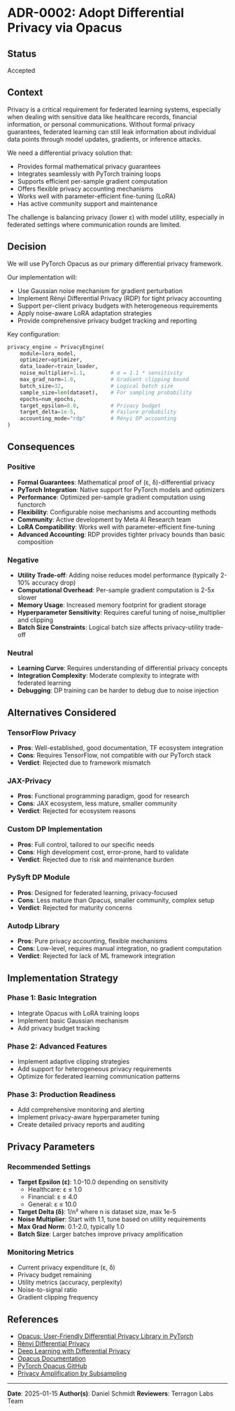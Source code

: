 # ADR-0002: Adopt Differential Privacy via Opacus

## Status

Accepted

## Context

Privacy is a critical requirement for federated learning systems, especially when dealing with sensitive data like healthcare records, financial information, or personal communications. Without formal privacy guarantees, federated learning can still leak information about individual data points through model updates, gradients, or inference attacks.

We need a differential privacy solution that:
- Provides formal mathematical privacy guarantees
- Integrates seamlessly with PyTorch training loops
- Supports efficient per-sample gradient computation
- Offers flexible privacy accounting mechanisms
- Works well with parameter-efficient fine-tuning (LoRA)
- Has active community support and maintenance

The challenge is balancing privacy (lower ε) with model utility, especially in federated settings where communication rounds are limited.

## Decision

We will use PyTorch Opacus as our primary differential privacy framework.

Our implementation will:
- Use Gaussian noise mechanism for gradient perturbation
- Implement Rényi Differential Privacy (RDP) for tight privacy accounting
- Support per-client privacy budgets with heterogeneous requirements
- Apply noise-aware LoRA adaptation strategies
- Provide comprehensive privacy budget tracking and reporting

Key configuration:
```python
privacy_engine = PrivacyEngine(
    module=lora_model,
    optimizer=optimizer,
    data_loader=train_loader,
    noise_multiplier=1.1,        # σ = 1.1 * sensitivity
    max_grad_norm=1.0,           # Gradient clipping bound
    batch_size=32,               # Logical batch size
    sample_size=len(dataset),    # For sampling probability
    epochs=num_epochs,
    target_epsilon=8.0,          # Privacy budget
    target_delta=1e-5,           # Failure probability
    accounting_mode="rdp"        # Rényi DP accounting
)
```

## Consequences

### Positive
- **Formal Guarantees**: Mathematical proof of (ε, δ)-differential privacy
- **PyTorch Integration**: Native support for PyTorch models and optimizers
- **Performance**: Optimized per-sample gradient computation using functorch
- **Flexibility**: Configurable noise mechanisms and accounting methods
- **Community**: Active development by Meta AI Research team
- **LoRA Compatibility**: Works well with parameter-efficient fine-tuning
- **Advanced Accounting**: RDP provides tighter privacy bounds than basic composition

### Negative
- **Utility Trade-off**: Adding noise reduces model performance (typically 2-10% accuracy drop)
- **Computational Overhead**: Per-sample gradient computation is 2-5x slower
- **Memory Usage**: Increased memory footprint for gradient storage
- **Hyperparameter Sensitivity**: Requires careful tuning of noise_multiplier and clipping
- **Batch Size Constraints**: Logical batch size affects privacy-utility trade-off

### Neutral
- **Learning Curve**: Requires understanding of differential privacy concepts
- **Integration Complexity**: Moderate complexity to integrate with federated learning
- **Debugging**: DP training can be harder to debug due to noise injection

## Alternatives Considered

### TensorFlow Privacy
- **Pros**: Well-established, good documentation, TF ecosystem integration
- **Cons**: Requires TensorFlow, not compatible with our PyTorch stack
- **Verdict**: Rejected due to framework mismatch

### JAX-Privacy
- **Pros**: Functional programming paradigm, good for research
- **Cons**: JAX ecosystem, less mature, smaller community
- **Verdict**: Rejected for ecosystem reasons

### Custom DP Implementation
- **Pros**: Full control, tailored to our specific needs
- **Cons**: High development cost, error-prone, hard to validate
- **Verdict**: Rejected due to risk and maintenance burden

### PySyft DP Module
- **Pros**: Designed for federated learning, privacy-focused
- **Cons**: Less mature than Opacus, smaller community, complex setup
- **Verdict**: Rejected for maturity concerns

### Autodp Library
- **Pros**: Pure privacy accounting, flexible mechanisms
- **Cons**: Low-level, requires manual integration, no gradient computation
- **Verdict**: Rejected for lack of ML framework integration

## Implementation Strategy

### Phase 1: Basic Integration
- Integrate Opacus with LoRA training loops
- Implement basic Gaussian mechanism
- Add privacy budget tracking

### Phase 2: Advanced Features
- Implement adaptive clipping strategies
- Add support for heterogeneous privacy requirements
- Optimize for federated learning communication patterns

### Phase 3: Production Readiness
- Add comprehensive monitoring and alerting
- Implement privacy-aware hyperparameter tuning
- Create detailed privacy reports and auditing

## Privacy Parameters

### Recommended Settings
- **Target Epsilon (ε)**: 1.0-10.0 depending on sensitivity
  - Healthcare: ε ≤ 1.0
  - Financial: ε ≤ 4.0
  - General: ε ≤ 10.0
- **Target Delta (δ)**: 1/n² where n is dataset size, max 1e-5
- **Noise Multiplier**: Start with 1.1, tune based on utility requirements
- **Max Grad Norm**: 0.1-2.0, typically 1.0
- **Batch Size**: Larger batches improve privacy amplification

### Monitoring Metrics
- Current privacy expenditure (ε, δ)
- Privacy budget remaining
- Utility metrics (accuracy, perplexity)
- Noise-to-signal ratio
- Gradient clipping frequency

## References

- [Opacus: User-Friendly Differential Privacy Library in PyTorch](https://arxiv.org/abs/2109.12298)
- [Rényi Differential Privacy](https://arxiv.org/abs/1702.07476)
- [Deep Learning with Differential Privacy](https://arxiv.org/abs/1607.00133)
- [Opacus Documentation](https://opacus.ai/)
- [PyTorch Opacus GitHub](https://github.com/pytorch/opacus)
- [Privacy Amplification by Subsampling](https://arxiv.org/abs/1405.7085)

---

**Date**: 2025-01-15
**Author(s)**: Daniel Schmidt
**Reviewers**: Terragon Labs Team